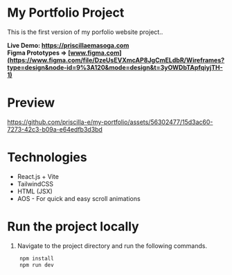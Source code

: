 # My Portfolio Project

This is the first version of my porfolio website project..

**Live Demo: https://priscillaemasoga.com**  
**Figma Prototypes => [www.figma.com](https://www.figma.com/file/DzeUsEVXmcAP8JgCmELdbR/Wireframes?type=design&node-id=9%3A120&mode=design&t=3yOWDbTApfqiyjTH-1)**

# Preview

https://github.com/priscilla-e/my-portfolio/assets/56302477/15d3ac60-7273-42c3-b09a-e64edfb3d3bd

# Technologies
* React.js + Vite
* TailwindCSS
* HTML (JSX)
* AOS - For quick and easy scroll animations

# Run the project locally
1. Navigate to the project directory and run the following commands.

```bash
    npm install
    npm run dev
```
